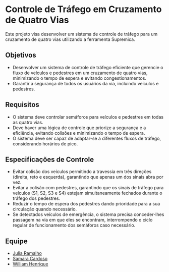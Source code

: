 # Controle de Tráfego em Cruzamento de Quatro Vias

Este projeto visa desenvolver um sistema de controle de tráfego para um cruzamento de quatro vias utilizando a ferramenta Supremica.

## Objetivos

- Desenvolver um sistema de controle de tráfego eficiente que gerencie o fluxo de veículos e pedestres em um cruzamento de quatro vias, minimizando o tempo de espera e evitando congestionamentos.
- Garantir a segurança de todos os usuários da via, incluindo veículos e pedestres.

## Requisitos

- O sistema deve controlar semáforos para veículos e pedestres em todas as quatro vias.
- Deve haver uma lógica de controle que priorize a segurança e a eficiência, evitando colisões e minimizando o tempo de espera.
- O sistema deve ser capaz de adaptar-se a diferentes fluxos de tráfego, considerando horários de pico.

## Especificações de Controle

- Evitar colisão dos veículos permitindo a travessia em três direções (direita, reto e esquerda), garantindo que apenas um dos sinais abra por vez.
- Evitar a colisão com pedestres, garantindo que os sinais de tráfego para veículos (S1, S2, S3 e S4) estejam simultaneamente fechados durante o tráfego dos pedestres.
- Reduzir o tempo de espera dos pedestres dando prioridade para a sua circulação quando necessário.
- Se detectados veículos de emergência, o sistema precisa conceder-lhes passagem na via em que eles se encontram, interrompendo o ciclo regular de funcionamento dos semáforos caso necessário.

## Equipe

- [Julia Ramalho](https://github.com/ramalhocsjulia)
- [Samara Cardoso](https://github.com/SamaraLimaCardoso)
- [William Henrique](https://github.com/william-hazem)
